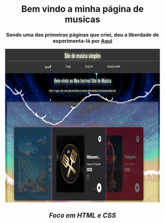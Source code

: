 <h1 align="center">Bem vindo a minha página de musicas</h1>
<h3 align="center">Sendo uma das primeiras páginas que criei, dou a liberdade de experimenta-lá por <a href="" target="_blank">Aqui</a></h3>

<img align="center" height="500em" src="https://github.com/RaffaGR/SpotifyInPages/blob/main/mySpotyf.png" />

<h2 align="center"><i>Foco em HTML e CSS</i></h2>
